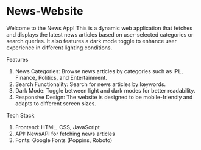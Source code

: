 # News-Website

Welcome to the News App! This is a dynamic web application that fetches and displays the latest news articles based on user-selected categories or search queries. It also features a dark mode toggle to enhance user experience in different lighting conditions.

Features

1) News Categories: Browse news articles by categories such as IPL, Finance, Politics, and Entertainment.
2) Search Functionality: Search for news articles by keywords.
3) Dark Mode: Toggle between light and dark modes for better readability.
4) Responsive Design: The website is designed to be mobile-friendly and adapts to different screen sizes.
   
Tech Stack
1) Frontend: HTML, CSS, JavaScript
2) API: NewsAPI for fetching news articles
3) Fonts: Google Fonts (Poppins, Roboto)

